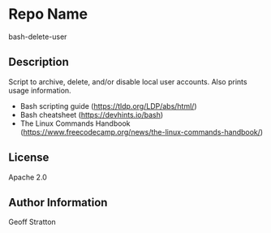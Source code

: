 Repo Name
=========
bash-delete-user

Description
---------------
Script to archive, delete, and/or disable local user accounts. Also prints usage information.

* Bash scripting guide (https://tldp.org/LDP/abs/html/)
* Bash cheatsheet (https://devhints.io/bash)
* The Linux Commands Handbook (https://www.freecodecamp.org/news/the-linux-commands-handbook/)

License
-------
Apache 2.0

Author Information
------------------
Geoff Stratton
